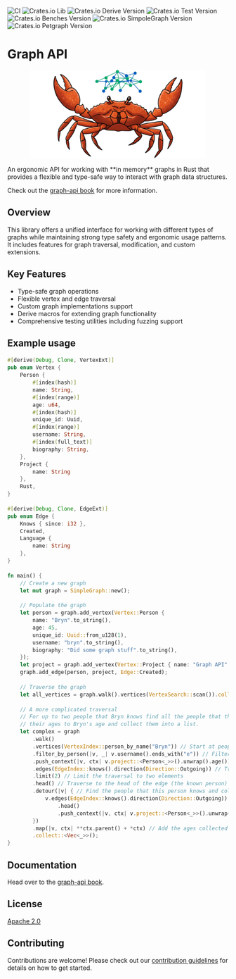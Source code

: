 ![CI](https://github.com/BrynCooke/graph-api/actions/workflows/continuous-integration.yml/badge.svg)
![Crates.io Lib](https://img.shields.io/crates/v/graph-api-lib?label=graph-api-lib)
![Crates.io Derive Version](https://img.shields.io/crates/v/graph-api-derive?label=graph-api-derive)
![Crates.io Test Version](https://img.shields.io/crates/v/graph-api-test?label=graph-api-test)
![Crates.io Benches Version](https://img.shields.io/crates/v/graph-api-benches?label=graph-api-benches)
![Crates.io SimpoleGraph Version](https://img.shields.io/crates/v/graph-api-simplegraph?label=graph-api-simplegraph)
![Crates.io Petgraph Version](https://img.shields.io/crates/v/graph-api-petgraph?label=graph-api-petgraph)

# Graph API

<p align="center">
<img src="graph-api-book/src/mascot.png" width="400" height="200" alt="GraphApi mascot">
</p>
An ergonomic API for working with **in memory** graphs in Rust that provides a flexible and type-safe way to interact
with graph data
structures.

Check out the [graph-api book](https://bryncooke.github.io/graph-api/) for more information.

## Overview

This library offers a unified interface for working with different types of graphs while maintaining strong type safety
and ergonomic usage patterns. It includes features for graph traversal, modification, and custom extensions.

## Key Features

- Type-safe graph operations
- Flexible vertex and edge traversal
- Custom graph implementations support
- Derive macros for extending graph functionality
- Comprehensive testing utilities including fuzzing support

## Example usage

```rust
#[derive(Debug, Clone, VertexExt)]
pub enum Vertex {
    Person {
        #[index(hash)]
        name: String,
        #[index(range)]
        age: u64,
        #[index(hash)]
        unique_id: Uuid,
        #[index(range)]
        username: String,
        #[index(full_text)]
        biography: String,
    },
    Project {
        name: String
    },
    Rust,
}

#[derive(Debug, Clone, EdgeExt)]
pub enum Edge {
    Knows { since: i32 },
    Created,
    Language {
        name: String
    },
}

fn main() {
    // Create a new graph
    let mut graph = SimpleGraph::new();

    // Populate the graph
    let person = graph.add_vertex(Vertex::Person {
        name: "Bryn".to_string(),
        age: 45,
        unique_id: Uuid::from_u128(1),
        username: "bryn".to_string(),
        biography: "Did some graph stuff".to_string(),
    });
    let project = graph.add_vertex(Vertex::Project { name: "Graph API".to_string() });
    graph.add_edge(person, project, Edge::Created);

    // Traverse the graph
    let all_vertices = graph.walk().vertices(VertexSearch::scan()).collect::<Vec<_>>();

    // A more complicated traversal
    // For up to two people that Bryn knows find all the people that they know and add
    // their ages to Bryn's age and collect them into a list.
    let complex = graph
        .walk()
        .vertices(VertexIndex::person_by_name("Bryn")) // Start at people named Bryn
        .filter_by_person(|v, _| v.username().ends_with("e")) // Filter by username ending with e
        .push_context(|v, ctx| v.project::<Person<_>>().unwrap().age()) // Stash the age in the context
        .edges(EdgeIndex::knows().direction(Direction::Outgoing)) // Traverse to knows
        .limit(2) // Limit the traversal to two elements
        .head() // Traverse to the head of the edge (the known person) 
        .detour(|v| { // Find the people that this person knows and collect their ages
            v.edges(EdgeIndex::knows().direction(Direction::Outgoing))
                .head()
                .push_context(|v, ctx| v.project::<Person<_>>().unwrap().age())
        })
        .map(|v, ctx| **ctx.parent() + *ctx) // Add the ages collected during the traversal 
        .collect::<Vec<_>>();
}

```

## Documentation

Head over to the [graph-api book](https://bryncooke.github.io/graph-api/).

## License

[Apache 2.0](./LICENSE)

## Contributing

Contributions are welcome! Please check out our [contribution guidelines](CONTRIBUTING.md) for details on how to get
started.



